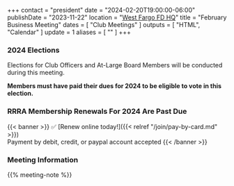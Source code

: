 +++
contact = "president"
date = "2024-02-20T19:00:00-06:00"
publishDate = "2023-11-22"
location = "[West Fargo FD HQ](/places/west-fargo-fire-department-headquarters/)"
title = "February Business Meeting"
dates = [ "Club Meetings" ]
outputs = [ "HTML", "Calendar" ]
update = 1
aliases = [ "" ]
+++
### 2024 Elections

Elections for Club Officers and At-Large Board Members will be conducted
during this meeting.

**Members must have paid their dues for 2024 to be eligible to vote in this
election.**

### RRRA Membership Renewals For 2024 Are Past Due

{{< banner >}}
:white_check_mark: [Renew online today!]({{< relref "/join/pay-by-card.md" >}})
<br>
Payment by debit, credit, or paypal account accepted
{{< /banner >}}

### Meeting Information

{{% meeting-note %}}
